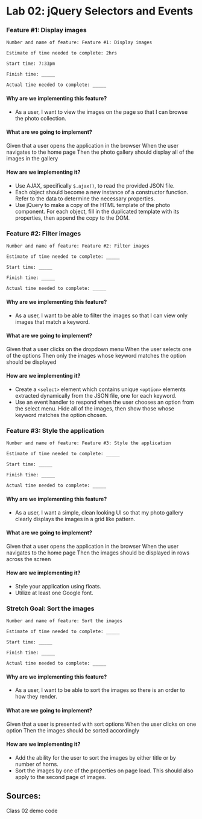 # Lab 02: jQuery Selectors and Events

### Feature #1: Display images

```
Number and name of feature: Feature #1: Display images

Estimate of time needed to complete: 2hrs

Start time: 7:33pm

Finish time: _____

Actual time needed to complete: _____
```

#### Why are we implementing this feature?

- As a user, I want to view the images on the page so that I can browse the photo collection.

#### What are we going to implement?

Given that a user opens the application in the browser
When the user navigates to the home page
Then the photo gallery should display all of the images in the gallery

#### How are we implementing it?

- Use AJAX, specifically `$.ajax()`, to read the provided JSON file.
- Each object should become a new instance of a constructor function. Refer to the data to determine the necessary properties.
- Use jQuery to make a copy of the HTML template of the photo component. For each object, fill in the duplicated template with its properties, then append the copy to the DOM.


### Feature #2: Filter images

```
Number and name of feature: Feature #2: Filter images

Estimate of time needed to complete: _____

Start time: _____

Finish time: _____

Actual time needed to complete: _____
```

#### Why are we implementing this feature?

- As a user, I want to be able to filter the images so that I can view only images that match a keyword.

#### What are we going to implement?

Given that a user clicks on the dropdown menu
When the user selects one of the options
Then only the images whose keyword matches the option should be displayed

#### How are we implementing it?

- Create a `<select>` element which contains unique `<option>` elements extracted dynamically from the JSON file, one for each keyword.
- Use an event handler to respond when the user chooses an option from the select menu. Hide all of the images, then show those whose keyword matches the option chosen.


### Feature #3: Style the application

```
Number and name of feature: Feature #3: Style the application

Estimate of time needed to complete: _____

Start time: _____

Finish time: _____

Actual time needed to complete: _____
```

#### Why are we implementing this feature?

- As a user, I want a simple, clean looking UI so that my photo gallery clearly displays the images in a grid like pattern.

#### What are we going to implement?

Given that a user opens the application in the browser
When the user navigates to the home page
Then the images should be displayed in rows across the screen

#### How are we implementing it?

- Style your application using floats.
- Utilize at least one Google font.


### Stretch Goal: Sort the images

```
Number and name of feature: Sort the images

Estimate of time needed to complete: _____

Start time: _____

Finish time: _____

Actual time needed to complete: _____
```

#### Why are we implementing this feature?

- As a user, I want to be able to sort the images so there is an order to how they render.

#### What are we going to implement?

Given that a user is presented with sort options
When the user clicks on one option
Then the images should be sorted accordingly

#### How are we implementing it?

- Add the ability for the user to sort the images by either title or by number of horns.
- Sort the images by one of the properties on page load. This should also apply to the second page of images.

## Sources:

Class 02 demo code
